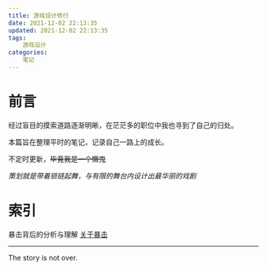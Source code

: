 ```yaml
---
title: 游戏设计修行
date: 2021-12-02 22:13:35
updated: 2021-12-02 22:13:35
tags:
    游戏设计
categories:
    笔记
---
```


# 前言

经过盲目的摸索道路逐渐明晰，在茫茫多的职位中我也寻到了自己的归处。

本篇旨在整理平时的笔记，记录自己一路上的成长。

不定时更新，~~毕竟我是一个懒鬼~~ 



*策划就是带着锁链起舞，与有限的舞台内设计出最华丽的戏剧*


# 索引


暴击背后的分析与理解
[关于暴击](https://blockedbyrain.github.io/2021/12/01/note/about-critical-hit/)


---

The story is not over.

